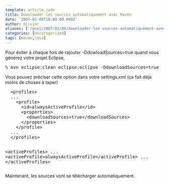 ```yaml
---
template: article.jade
title: Downloader les sources automatiquement avec Maven
date: '2007-02-08T18:00:00.000Z'
author: Olivier
aliases: ['/post/2007/02/08/downloader-les-sources-automatiquement-avec-maven/', '/post/2007/02/08/downloader-les-sources-automatiquement-avec-maven/']
categories: [Uncategorized]
tags: [maven,java]
---
```


<p>Pour éviter à chaque fois de rajouter -DdowloadSources=true quand vous générez votre projet Eclipse,</p> 
<pre class="prettyprint lang-bsh">
% mvn eclipse:clean eclipse:eclipse -DdownloadSources=true
</pre>
<p>Vous pouvez préciser cette option dans votre settings.xml (ça fait déjà moins de choses à taper)</p> 
<pre class="prettyprint lang-xml">
  &lt;profiles&gt;
  ...
    &lt;profile&gt;
      &lt;id&gt;alwaysActiveProfile&lt;/id&gt;
      &lt;properties&gt;
        &lt;downloadSources&gt;true&lt;/downloadSources&gt;
      &lt;/properties&gt;
    &lt;/profile&gt;
  ...
  &lt;/profiles&gt;

  &lt;activeProfiles&gt;
  ...
    &lt;activeProfile&gt;alwaysActiveProfile&lt;/activeProfile&gt;
  ...
  &lt;/activeProfiles&gt;
</pre> 
<p>Maintenant, les sources vont se télécharger automatiquement.</p>
